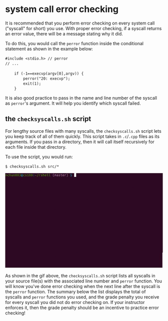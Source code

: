 # system call error checking

It is recommended that you perform error checking on every system call ("syscall" for short) you use.
With proper error checking, if a syscall returns an error value, there will be a message stating why it did.

To do this, you would call the `perror` function inside the conditional statement as shown in the example below:
```
#include <stdio.h> // perror
// ...

	if (-1==execvp(argv[0],argv)) {
		perror("20: execvp");
		exit(1);
	}
```
It is also good practice to pass in the name and line number of the syscall as `perror`'s argument.
It will help you identify which syscall failed.

## the `checksyscalls.sh` script

For lengthy source files with many syscalls, the `checksyscalls.sh` script lets you keep track of all of them quickly.
This script takes in `.c`/`.cpp` files as its arguments.
If you pass in a directory, then it will call itself recursively for each file inside that directory.

To use the script, you would run:
```
$ checksyscalls.sh src/*
```
![checksyscalls.gif](../img/checksyscalls.gif)
 
As shown in the gif above, the `checksyscalls.sh` script lists all syscalls in your source file(s) with the associated line number and `perror` function.
You will know you've done error checking when the next line after the syscall is the `perror` function.
The summary below the list displays the total of syscalls and `perror` functions you used, and the grade penalty you receive for every syscall you did not do error checking on.
If your instructor enforces it, then the grade penalty should be an incentive to practice error checking!
